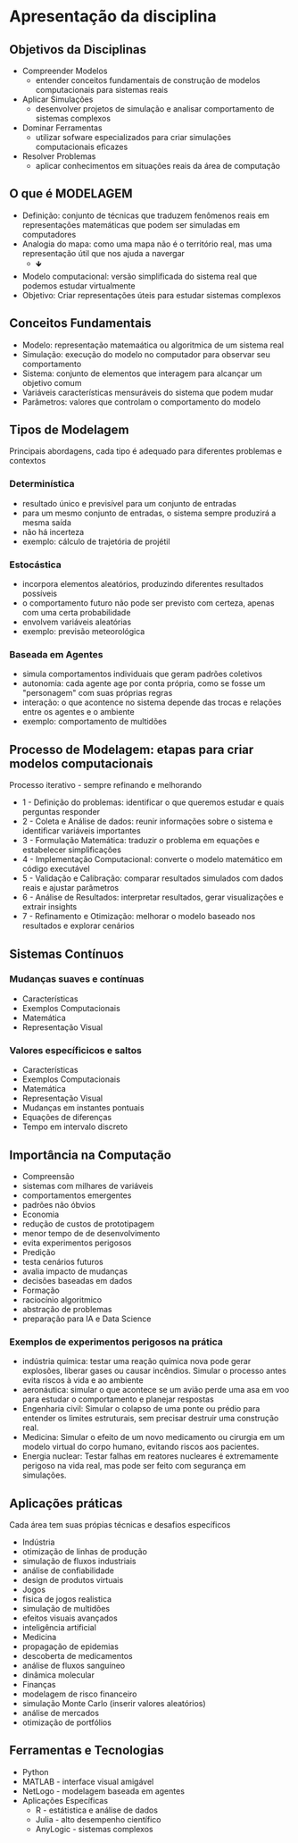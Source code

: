 # Apresentação da disciplina
## Objetivos da Disciplinas
* Compreender Modelos
  * entender conceitos fundamentais de construção de modelos computacionais para sistemas reais   
* Aplicar Simulações
  * desenvolver projetos de simulação e analisar comportamento de sistemas complexos 
* Dominar Ferramentas
  * utilizar sofware especializados para criar simulações computacionais eficazes 
* Resolver Problemas
  * aplicar conhecimentos em situações reais da área de computação 
  
## O que é MODELAGEM
* Definição: conjunto de técnicas que traduzem fenômenos reais em representações matemáticas que podem ser simuladas em computadores
* Analogia do mapa: como uma mapa não é o território real, mas uma representação útil que nos ajuda a navergar
  * 🡻
* Modelo computacional: versão simplificada do sistema real que podemos estudar virtualmente
* Objetivo: Criar representações úteis para estudar sistemas complexos

## Conceitos Fundamentais
* Modelo: representação matemaática ou algoritmica de um sistema real
* Simulação: execução do modelo no computador para observar seu comportamento
* Sistema: conjunto de elementos que interagem para alcançar um objetivo comum
* Variáveis características mensuráveis do sistema que podem mudar
* Parâmetros: valores que controlam o comportamento do modelo

## Tipos de Modelagem
Principais abordagens, cada tipo é adequado para diferentes problemas e contextos
### Determinística
* resultado único e previsível para um conjunto de entradas
* para um mesmo conjunto de entradas, o sistema sempre produzirá a mesma saída
* não há incerteza
 * exemplo: cálculo de trajetória de projétil
### Estocástica
* incorpora elementos aleatórios, produzindo diferentes resultados possíveis
* o comportamento futuro não pode ser previsto com certeza, apenas com uma certa probabilidade
* envolvem variáveis aleatórias 
 * exemplo: previsão meteorológica
### Baseada em Agentes
* simula comportamentos individuais que geram padrões coletivos
* autonomia: cada agente age por conta própria, como se fosse um "personagem" com suas próprias regras
* interação: o que acontence no sistema depende das trocas e relações entre os agentes e o ambiente
 * exemplo: comportamento de multidões

## Processo de Modelagem: etapas para criar modelos computacionais
Processo iterativo - sempre refinando e melhorando
* 1 - Definição do problemas: identificar o que queremos estudar e quais perguntas responder
* 2 - Coleta e Análise de dados: reunir informações sobre o sistema e identificar variáveis importantes
* 3 - Formulação Matemática: traduzir o problema em equações e estabelecer simplificações
* 4 - Implementação Computacional: converte o modelo matemático em código executável
* 5 - Validação e Calibração: comparar resultados simulados com dados reais e ajustar parâmetros
* 6 - Análise de Resultados: interpretar resultados, gerar visualizações e extrair insights
* 7 - Refinamento e Otimização: melhorar o modelo baseado nos resultados e explorar cenários

## Sistemas Contínuos
### Mudanças suaves e contínuas
* Características
* Exemplos Computacionais
* Matemática
* Representação Visual

### Valores específicicos e saltos
* Características
* Exemplos Computacionais
* Matemática
* Representação Visual
* Mudanças em instantes pontuais
* Equações de diferenças
* Tempo em intervalo discreto

## Importância na Computação
* Compreensão
 * sistemas com milhares de variáveis
 * comportamentos emergentes
 * padrões não óbvios   
* Economia
 * redução de custos de prototipagem
 * menor tempo de de desenvolvimento
 * evita experimentos perigosos
* Predição
 * testa cenários futuros
 * avalia impacto de mudanças
 * decisões baseadas em dados 
* Formação
 * raciocínio algoritmico
 * abstração de problemas
 * preparação para IA e Data Science
   
### Exemplos de experimentos perigosos na prática
* indústria química: testar uma reação química nova pode gerar explosões, liberar gases ou causar incêndios. Simular o processo antes evita riscos à vida e ao ambiente
* aeronáutica: simular o que acontece se um avião perde uma asa em voo para estudar o comportamento e planejar respostas
* Engenharia civil: Simular o colapso de uma ponte ou prédio para entender os limites estruturais, sem precisar destruir uma construção real.
* Medicina: Simular o efeito de um novo medicamento ou cirurgia em um modelo virtual do corpo humano, evitando riscos aos pacientes.
* Energia nuclear: Testar falhas em reatores nucleares é extremamente perigoso na vida real, mas pode ser feito com segurança em simulações.
  
## Aplicações práticas
Cada área tem suas própias técnicas e desafios específicos
* Indústria
 * otimização de linhas de produção
 * simulação de fluxos industriais
 * análise de confiabilidade
 * design de produtos virtuais 
* Jogos
 * fisica de jogos realistica
 * simulação de multidões
 * efeitos visuais avançados
 * inteligência artificial 
* Medicina
 * propagação de epidemias
 * descoberta de medicamentos
 * análise de fluxos sanguíneo
 * dinâmica molecular 
* Finanças
 * modelagem de risco financeiro
 * simulação Monte Carlo (inserir valores aleatórios)
 * análise de mercados
 * otimização de portfólios 

## Ferramentas e Tecnologias
* Python
* MATLAB - interface visual amigável
* NetLogo - modelagem baseada em agentes
* Aplicações Específicas
  * R - estátistica e análise de dados
  * Julia - alto desempenho científico
  * AnyLogic - sistemas complexos 
